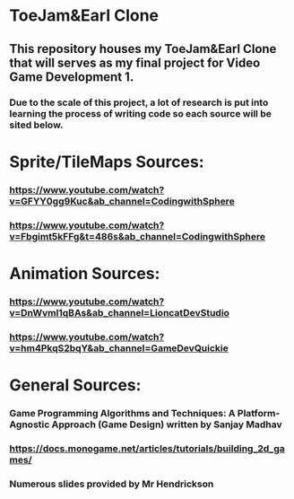 # ToeJam&Earl Clone
## This repository houses my ToeJam&Earl Clone that will serves as my final project for Video Game Development 1.
### Due to the scale of this project, a lot of research is put into learning the process of writing code so each source will be sited below.
# Sprite/TileMaps Sources: 
### https://www.youtube.com/watch?v=GFYY0gg9Kuc&ab_channel=CodingwithSphere
### https://www.youtube.com/watch?v=Fbgimt5kFFg&t=486s&ab_channel=CodingwithSphere
###
# Animation Sources:
### https://www.youtube.com/watch?v=DnWvmI1qBAs&ab_channel=LioncatDevStudio
### https://www.youtube.com/watch?v=hm4PkqS2bqY&ab_channel=GameDevQuickie
###
# General Sources:
###  Game Programming Algorithms and Techniques: A Platform-Agnostic Approach (Game Design) written by Sanjay Madhav
### https://docs.monogame.net/articles/tutorials/building_2d_games/
### Numerous slides provided by Mr Hendrickson